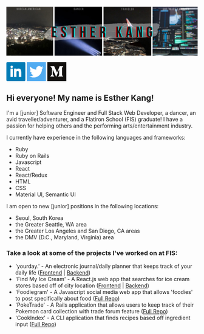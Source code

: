![ekang personal graphic banner](https://github.com/estherkang14/estherkang14/blob/main/pictures/githubheader.png)


<!--
add info - linkedin, github, twitter
introduction + summary
flatiron mod1-5 projects + videos
-->
<a href="https://linkedin.com/in/esther-kang/"><img src="https://github.com/estherkang14/estherkang14/blob/main/pictures/linkedin.png" width=50 height=50></a> <a href="https://twitter.com/estherk_code"><img src="https://github.com/estherkang14/estherkang14/blob/main/pictures/twitter.png" width=50 height=50></a> <a href="https://medium.com/@estherkang14"><img src="https://github.com/estherkang14/estherkang14/blob/main/pictures/medium.png" width=50 height=50></a>

<h2>Hi everyone! My name is Esther Kang!</h2>
<p>I'm a [junior] Software Engineer and Full Stack Web Developer, a dancer, an avid traveller/adventurer, and a Flatiron School (FIS) graduate! I have a passion for helping others and the performing arts/entertainment industry.
  
  
I currently have experience in the following languages and frameworks:
  - Ruby
  - Ruby on Rails
  - Javascript
  - React
  - React/Redux
  - HTML
  - CSS
  - Material UI, Semantic UI

I am open to new [junior] positions in the following locations:
  - Seoul, South Korea
  - the Greater Seattle, WA area 
  - the Greater Los Angeles and San Diego, CA areas
  - the DMV (D.C., Maryland, Virginia) area
</p>

<h3>Take a look at some of the projects I've worked on at FIS:</h3>
<p>
  
  - 'yourday.' - An electronic journal/daily planner that keeps track of your daily life (<a href="https://github.com/estherkang14/mod5-proj-frontend">Frontend</a> | <a href="https://github.com/estherkang14/mod5-proj-backend">Backend</a>)
  - 'Find My Ice Cream' - A React.js web app that searches for ice cream stores based off of city location (<a href="https://github.com/estherkang14/ice-cream-app-frontend">Frontend</a> | <a href="https://github.com/mjester93/ice-cream-app-backend">Backend</a>)
  - 'Foodiegram' - A Javascript social media web app that allows 'foodies' to post specifically about food (<a href="https://github.com/estherkang14/FoodieGramFE">Full Repo</a>)
  - 'PokeTrade' - A Rails application that allows users to keep track of their Pokemon card collection with trade forum
feature (<a href="https://github.com/estherkang14/poketrade">Full Repo</a>)
  - 'CookIndex' - A CLI application that finds recipes based off ingredient input (<a href="https://github.com/DevDave0/Cookindex">Full Repo</a>)
</p>


